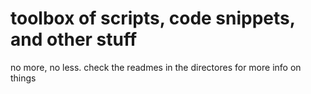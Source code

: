 # toolbox of scripts, code snippets, and other stuff

no more, no less. check the readmes in the directores for more info on things
